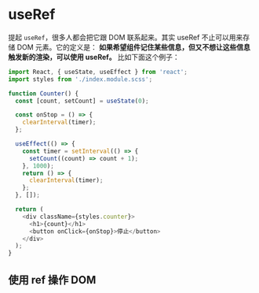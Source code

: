 <!--
 * Author  rhys.zhao
 * Date  2023-06-02 09:53:34
 * LastEditors  rhys.zhao
 * LastEditTime  2023-06-02 19:30:32
 * Description
-->

# useRef

提起 `useRef`，很多人都会把它跟 DOM 联系起来。其实 useRef 不止可以用来存储 DOM 元素。它的定义是：
**如果希望组件记住某些信息，但又不想让这些信息触发新的渲染，可以使用 useRef。**
比如下面这个例子：

```js
import React, { useState, useEffect } from 'react';
import styles from './index.module.scss';

function Counter() {
  const [count, setCount] = useState(0);

  const onStop = () => {
    clearInterval(timer);
  };

  useEffect(() => {
    const timer = setInterval(() => {
      setCount((count) => count + 1);
    }, 1000);
    return () => {
      clearInterval(timer);
    };
  }, []);

  return (
    <div className={styles.counter}>
      <h1>{count}</h1>
      <button onClick={onStop}>停止</button>
    </div>
  );
}
```

## 使用 ref 操作 DOM
